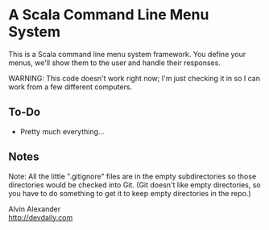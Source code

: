 
A Scala Command Line Menu System
================================

This is a Scala command line menu system framework. You define your menus, we'll show them to the user and handle their responses.

WARNING: This code doesn't work right now; I'm just checking it in so I can work from a few different computers.

To-Do
-----

* Pretty much everything...

Notes
-----

Note: All the little ".gitignore" files are in the empty subdirectories so those directories would be checked into Git. (Git doesn't like empty directories, so you have to do something to get it to keep empty directories in the repo.)

Alvin Alexander  
http://devdaily.com
